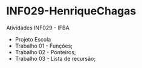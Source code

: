 # INF029-HenriqueChagas
Atividades INF029 - IFBA
- Projeto Escola
- Trabalho 01 - Funções;
- Trabalho 02 - Ponteiros;
- Trabalho 03 - Lista de recursão;